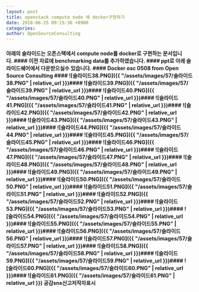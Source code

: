 ```yaml
---
layout: post
title: openstack compute node 에 docker구현하기
date: 2018-06-25 09:15:36 +0900
categories: 
author: OpenSourceConsulting
---
```


#### 아래의 슬라이드는 오픈스택에서 compute node를 docker로 구현하는 문서입니다. #### 이전 자료에 benchmarking data를 추가하였습니다. #### ppt로 아래 슬라이드쉐어에서 다운받으실수 있습니다. ####     Docker osc 0508  from Open Source Consulting #### ![슬라이드38.PNG]({{ "/assets/images/57/슬라이드38.PNG" | relative_url }})#### ![슬라이드39.PNG]({{ "/assets/images/57/슬라이드39.PNG" | relative_url }})#### ![슬라이드40.PNG]({{ "/assets/images/57/슬라이드40.PNG" | relative_url }})#### ![슬라이드41.PNG]({{ "/assets/images/57/슬라이드41.PNG" | relative_url }})#### ![슬라이드42.PNG]({{ "/assets/images/57/슬라이드42.PNG" | relative_url }})#### ![슬라이드43.PNG]({{ "/assets/images/57/슬라이드43.PNG" | relative_url }})#### ![슬라이드44.PNG]({{ "/assets/images/57/슬라이드44.PNG" | relative_url }})#### ![슬라이드45.PNG]({{ "/assets/images/57/슬라이드45.PNG" | relative_url }})#### ![슬라이드46.PNG]({{ "/assets/images/57/슬라이드46.PNG" | relative_url }})#### ![슬라이드47.PNG]({{ "/assets/images/57/슬라이드47.PNG" | relative_url }})#### ![슬라이드48.PNG]({{ "/assets/images/57/슬라이드48.PNG" | relative_url }})#### ![슬라이드49.PNG]({{ "/assets/images/57/슬라이드49.PNG" | relative_url }})#### ![슬라이드50.PNG]({{ "/assets/images/57/슬라이드50.PNG" | relative_url }})#### ![슬라이드51.PNG]({{ "/assets/images/57/슬라이드51.PNG" | relative_url }})#### ![슬라이드52.PNG]({{ "/assets/images/57/슬라이드52.PNG" | relative_url }})#### ![슬라이드53.PNG]({{ "/assets/images/57/슬라이드53.PNG" | relative_url }})#### ![슬라이드54.PNG]({{ "/assets/images/57/슬라이드54.PNG" | relative_url }})#### ![슬라이드55.PNG]({{ "/assets/images/57/슬라이드55.PNG" | relative_url }})#### ![슬라이드56.PNG]({{ "/assets/images/57/슬라이드56.PNG" | relative_url }})#### ![슬라이드57.PNG]({{ "/assets/images/57/슬라이드57.PNG" | relative_url }})#### ![슬라이드58.PNG]({{ "/assets/images/57/슬라이드58.PNG" | relative_url }})#### ![슬라이드59.PNG]({{ "/assets/images/57/슬라이드59.PNG" | relative_url }})#### ![슬라이드60.PNG]({{ "/assets/images/57/슬라이드60.PNG" | relative_url }})#### ![슬라이드61.PNG]({{ "/assets/images/57/슬라이드61.PNG" | relative_url }}) 공감sns신고저작자표시 



